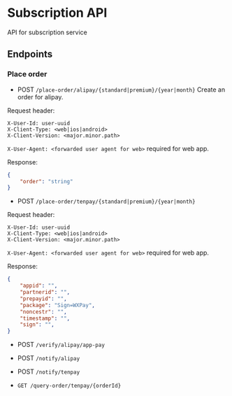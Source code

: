 # Subscription API

API for subscription service

## Endpoints

### Place order

* POST `/place-order/alipay/{standard|premium}/{year|month}` Create an order for alipay.

Request header:
```
X-User-Id: user-uuid
X-Client-Type: <web|ios|android>
X-Client-Version: <major.minor.path>
```

`X-User-Agent: <forwarded user agent for web>` required for web app.

Response:
```json
{
    "order": "string"
}
```

* POST `/place-order/tenpay/{standard|premium}/{year|month}`

Request header:
```
X-User-Id: user-uuid
X-Client-Type: <web|ios|android>
X-Client-Version: <major.minor.path>
```

`X-User-Agent: <forwarded user agent for web>` required for web app.

Response:
```json
{
    "appid": "",
    "partnerid": "",
    "prepayid": "",
    "package": "Sign=WXPay",
    "noncestr": "",
    "timestamp": "",
    "sign": "",
}
```

* POST `/verify/alipay/app-pay`

* POST `/notify/alipay`

* POST `/notify/tenpay`

* `GET /query-order/tenpay/{orderId}`